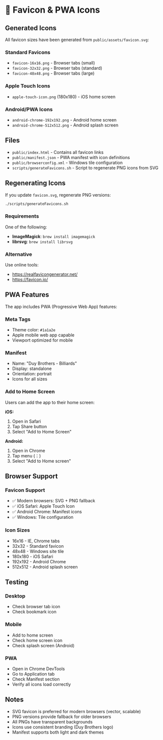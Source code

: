 # 🎨 Favicon & PWA Icons

## Generated Icons

All favicon sizes have been generated from `public/assets/favicon.svg`:

### Standard Favicons

- `favicon-16x16.png` - Browser tabs (small)
- `favicon-32x32.png` - Browser tabs (standard)
- `favicon-48x48.png` - Browser tabs (large)

### Apple Touch Icons

- `apple-touch-icon.png` (180x180) - iOS home screen

### Android/PWA Icons

- `android-chrome-192x192.png` - Android home screen
- `android-chrome-512x512.png` - Android splash screen

## Files

- `public/index.html` - Contains all favicon links
- `public/manifest.json` - PWA manifest with icon definitions
- `public/browserconfig.xml` - Windows tile configuration
- `scripts/generateFavicons.sh` - Script to regenerate PNG icons from SVG

## Regenerating Icons

If you update `favicon.svg`, regenerate PNG versions:

```bash
./scripts/generateFavicons.sh
```

### Requirements

One of the following:

- **ImageMagick**: `brew install imagemagick`
- **librsvg**: `brew install librsvg`

### Alternative

Use online tools:

- https://realfavicongenerator.net/
- https://favicon.io/

## PWA Features

The app includes PWA (Progressive Web App) features:

### Meta Tags

- Theme color: `#1a1a2e`
- Apple mobile web app capable
- Viewport optimized for mobile

### Manifest

- Name: "Duy Brothers - Billiards"
- Display: standalone
- Orientation: portrait
- Icons for all sizes

### Add to Home Screen

Users can add the app to their home screen:

**iOS:**

1. Open in Safari
2. Tap Share button
3. Select "Add to Home Screen"

**Android:**

1. Open in Chrome
2. Tap menu (⋮)
3. Select "Add to Home screen"

## Browser Support

### Favicon Support

- ✅ Modern browsers: SVG + PNG fallback
- ✅ iOS Safari: Apple Touch Icon
- ✅ Android Chrome: Manifest icons
- ✅ Windows: Tile configuration

### Icon Sizes

- 16x16 - IE, Chrome tabs
- 32x32 - Standard favicon
- 48x48 - Windows site tile
- 180x180 - iOS Safari
- 192x192 - Android Chrome
- 512x512 - Android splash screen

## Testing

### Desktop

- Check browser tab icon
- Check bookmark icon

### Mobile

- Add to home screen
- Check home screen icon
- Check splash screen (Android)

### PWA

- Open in Chrome DevTools
- Go to Application tab
- Check Manifest section
- Verify all icons load correctly

## Notes

- SVG favicon is preferred for modern browsers (vector, scalable)
- PNG versions provide fallback for older browsers
- All PNGs have transparent backgrounds
- Icons use consistent branding (Duy Brothers logo)
- Manifest supports both light and dark themes
